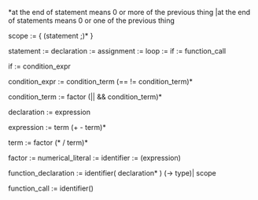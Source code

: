 *at the end of statement means 0 or more of the previous thing
|at the end of statements means 0 or one of the previous thing

scope := { (statement ;)* }

statement := declaration
                := assignment
                := loop
                := if
                := function_call

if := condition_expr

condition_expr := condition_term (== != condition_term)*
  
condition_term := factor (|| && condition_term)*

declaration := expression

expression := term (+ - term)*

term := factor (* / term)*

factor := numerical_literal
		  := identifier
		  := (expression)

function_declaration := identifier( declaration* ) (-> type)| scope

function_call := identifier()